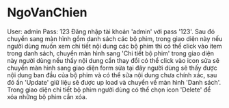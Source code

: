 # NgoVanChien
User: admin
Pass: 123
Đăng nhập tài khoản 'admin' với pass '123'. 
Sau đó chuyển sang màn hình gồm danh sách các bộ phim, trong giao diện này nếu người dùng muốn xem chi tiết nội dung các bộ phim 
thì có thể click vào item trong danh sách, chuyển màn hình sang 'Chi tiết bộ phim' trong giao diện này người dùng nếu thấy nội dung 
cần thay đổi có thể click vào icon sửa sẽ chuyển màn hình sang giao diện form sửa tại đây người dùng sẽ thấy được nội dung ban đầu 
của bộ phim và có thể sửa nội dung chưa chính xác, sau đó ấn 'Update' giữ liệu sẽ được up load và chuyển về màn hình 'Danh sách'.
Trong giao diện chi tiết bộ phim người dùng có thể chọn icon 'Delete' để xóa những bộ phim cần xóa.
